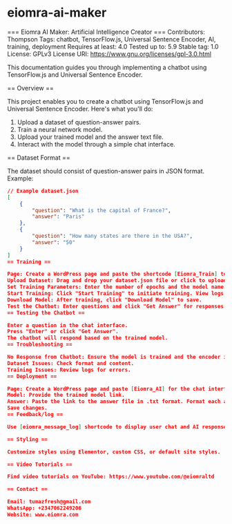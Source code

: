 # eiomra-ai-maker
=== Eiomra AI Maker: Artificial Intelligence Creator ===
Contributors: Thompson
Tags: chatbot, TensorFlow.js, Universal Sentence Encoder, AI, training, deployment
Requires at least: 4.0
Tested up to: 5.9
Stable tag: 1.0
License: GPLv3
License URI: https://www.gnu.org/licenses/gpl-3.0.html

This documentation guides you through implementing a chatbot using TensorFlow.js and Universal Sentence Encoder.

== Overview ==

This project enables you to create a chatbot using TensorFlow.js and Universal Sentence Encoder. Here's what you'll do:
1. Upload a dataset of question-answer pairs.
2. Train a neural network model.
3. Upload your trained model and the answer text file.
4. Interact with the model through a simple chat interface.

== Dataset Format ==

The dataset should consist of question-answer pairs in JSON format. Example:

```json
// Example dataset.json
[
    {
        "question": "What is the capital of France?",
        "answer": "Paris"
    },
    {
        "question": "How many states are there in the USA?",
        "answer": "50"
    }
]
== Training ==

Page: Create a WordPress page and paste the shortcode [Eiomra_Train] to create the AI model training interface.
Upload Dataset: Drag and drop your dataset.json file or click to upload.
Set Training Parameters: Enter the number of epochs and the model name.
Start Training: Click "Start Training" to initiate training. View logs for progress.
Download Model: After training, click "Download Model" to save.
Test the Chatbot: Enter questions and click "Get Answer" for responses.
== Testing the Chatbot ==

Enter a question in the chat interface.
Press "Enter" or click "Get Answer".
The chatbot will respond based on the trained model.
== Troubleshooting ==

No Response from Chatbot: Ensure the model is trained and the encoder is loaded.
Dataset Issues: Check format and content.
Training Issues: Review logs for errors.
== Deployment ==

Page: Create a WordPress page and paste [Eiomra_AI] for the chat interface.
Model: Provide the trained model link.
Answer: Paste the link to the answer file in .txt format. Format each answer on a new line.
Save changes.
== Feedback/log ==

Use [eiomra_message_log] shortcode to display user chat and AI responses.

== Styling ==

Customize styles using Elementor, custom CSS, or default site styles.

== Video Tutorials ==

Find video tutorials on YouTube: https://www.youtube.com/@eiomraltd

== Contact ==

Email: tumazfresh@gmail.com
WhatsApp: +2347062249206
Website: www.eiomra.com
